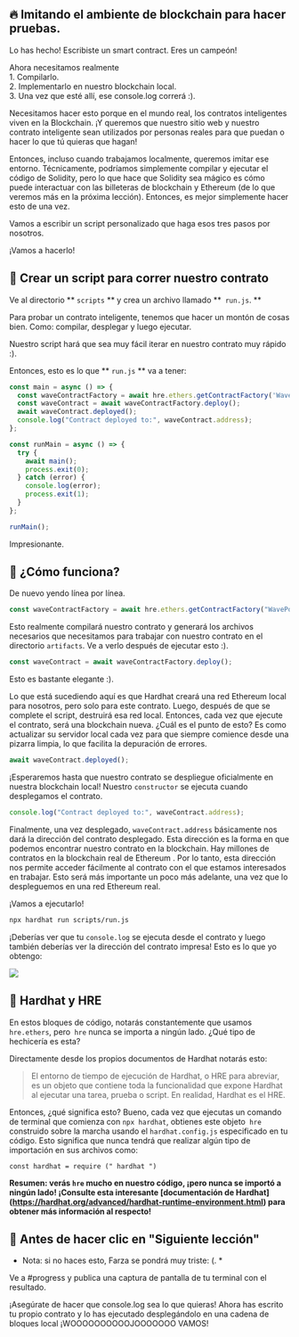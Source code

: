 🔥 Imitando el ambiente de blockchain para hacer pruebas.
-----------------------------------------------

Lo has hecho! Escribiste un smart contract. Eres un campeón!

Ahora necesitamos realmente\
1\. Compilarlo.\
2\. Implementarlo en nuestro blockchain local.\
3\. Una vez que esté allí, ese console.log correrá :).

Necesitamos hacer esto porque en el mundo real, los contratos inteligentes viven en la Blockchain. ¡Y queremos que nuestro sitio web y nuestro contrato inteligente sean utilizados por personas reales para que puedan  o hacer lo que tú quieras que hagan!

Entonces, incluso cuando trabajamos localmente, queremos imitar ese entorno. Técnicamente, podríamos simplemente compilar y ejecutar el código de Solidity, pero lo que hace que Solidity sea mágico es cómo puede interactuar con las billeteras de blockchain y Ethereum (de lo que veremos más en la próxima lección). Entonces, es mejor simplemente hacer esto de una vez.

Vamos a escribir un script personalizado que haga esos tres pasos por nosotros.

¡Vamos a hacerlo! 

📝 Crear un script para correr nuestro contrato
-------------------------------------

Ve al directorio ** `scripts` ** y crea un archivo llamado **` run.js`. **

Para probar un contrato inteligente, tenemos que hacer un montón de cosas bien. Como: compilar, desplegar y luego ejecutar.

Nuestro script hará que sea muy fácil iterar en nuestro contrato muy rápido :).

Entonces, esto es lo que ** `run.js` ** va a tener:

```javascript
const main = async () => {
  const waveContractFactory = await hre.ethers.getContractFactory('WavePortal');
  const waveContract = await waveContractFactory.deploy();
  await waveContract.deployed();
  console.log("Contract deployed to:", waveContract.address);
};

const runMain = async () => {
  try {
    await main();
    process.exit(0);
  } catch (error) {
    console.log(error);
    process.exit(1);
  }
};

runMain();
```

Impresionante.

🤔 ¿Cómo funciona?
-----------------

De nuevo yendo línea por línea.

```javascript
const waveContractFactory = await hre.ethers.getContractFactory("WavePortal");
```

Esto realmente compilará nuestro contrato y generará los archivos necesarios que necesitamos para trabajar con nuestro contrato en el directorio `artifacts`. Ve a verlo después de ejecutar esto :).

```javascript
const waveContract = await waveContractFactory.deploy();
```


Esto es bastante elegante :).

Lo que está sucediendo aquí es que Hardhat creará una red Ethereum local para nosotros, pero solo para este contrato. Luego, después de que se complete el script, destruirá esa red local. Entonces, cada vez que ejecute el contrato, será una blockchain nueva. ¿Cuál es el punto de esto? Es como actualizar su servidor local cada vez para que siempre comience desde una pizarra limpia, lo que facilita la depuración de errores.

```javascript
await waveContract.deployed();
```

¡Esperaremos hasta que nuestro contrato se despliegue oficialmente en nuestra blockchain local! Nuestro `constructor` se ejecuta cuando desplegamos el contrato.

```javascript
console.log("Contract deployed to:", waveContract.address);
```

Finalmente, una vez desplegado, `waveContract.address` básicamente nos dará la dirección del contrato desplegado. Esta dirección es la forma en que podemos encontrar nuestro contrato en la blockchain. Hay millones de contratos en la blockchain real de Ethereum . Por lo tanto, esta dirección nos permite acceder fácilmente al contrato con el que estamos interesados ​​en trabajar. Esto será más importante un poco más adelante, una vez que lo despleguemos en una red Ethereum real.

¡Vamos a ejecutarlo!

```bash
npx hardhat run scripts/run.js
```

¡Deberías ver que tu `console.log` se ejecuta desde el contrato y luego también deberías ver la dirección del contrato impresa! Esto es lo que yo obtengo:

![](https://i.imgur.com/ug79rOM.png)


🎩 Hardhat y HRE
----------------

En estos bloques de código, notarás constantemente que usamos `hre.ethers`, pero` hre` nunca se importa a ningún lado. ¿Qué tipo de hechicería es esta?

Directamente desde los propios documentos de Hardhat notarás esto:

> El entorno de tiempo de ejecución de Hardhat, o HRE para abreviar, es un objeto que contiene toda la funcionalidad que expone Hardhat al ejecutar una tarea, prueba o script. En realidad, Hardhat es el HRE.

Entonces, ¿qué significa esto? Bueno, cada vez que ejecutas un comando de terminal que comienza con `npx hardhat`, obtienes este objeto` hre` construido sobre la marcha usando el `hardhat.config.js` especificado en tu código. Esto significa que nunca tendrá que realizar algún tipo de importación en sus archivos como:

`const hardhat = require (" hardhat ")`

**Resumen: verás `hre` mucho en nuestro código, ¡pero nunca se importó a ningún lado! ¡Consulte esta interesante [documentación de Hardhat] (https://hardhat.org/advanced/hardhat-runtime-environment.html) para obtener más información al respecto!**

🚨 Antes de hacer clic en "Siguiente lección"
-------------------------------------------

* Nota: si no haces esto, Farza se pondrá muy triste: (. *

Ve a #progress y publica una captura de pantalla de tu terminal con el resultado.

¡Asegúrate de hacer que console.log sea lo que quieras! Ahora has escrito tu propio contrato y lo has ejecutado desplegándolo en una cadena de bloques local ¡WOOOOOOOOOOJOOOOOOO VAMOS!